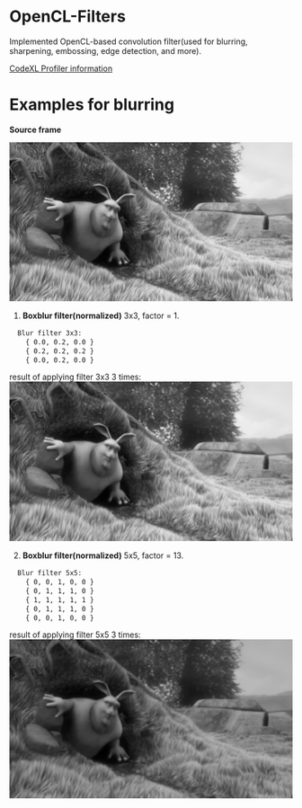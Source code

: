 # OpenCL-Filters
Implemented OpenCL-based convolution filter(used for blurring, sharpening, embossing, edge detection, and more).

[CodeXL Profiler information](https://github.com/nafarya/OpenCL-Filters/blob/master/CodeXL_Profiler_Feb-24-2018_16-54-17.csv)

# Examples for blurring

**Source frame**

<img src="https://github.com/nafarya/OpenCL-Filters/blob/master/examples/frame0015.png">

1. **Boxblur filter(normalized)** 3x3, factor = 1.
```  
  Blur filter 3x3:
    { 0.0, 0.2, 0.0 }
    { 0.2, 0.2, 0.2 }
    { 0.0, 0.2, 0.0 }
```    
    
result of applying filter 3x3 3 times:
<img src="https://github.com/nafarya/OpenCL-Filters/blob/master/examples/blured_3_times(3x3matrix).png">

2. **Boxblur filter(normalized)** 5x5, factor = 13.
```
  Blur filter 5x5:
    { 0, 0, 1, 0, 0 }
    { 0, 1, 1, 1, 0 }
    { 1, 1, 1, 1, 1 }
    { 0, 1, 1, 1, 0 }
    { 0, 0, 1, 0, 0 }
```
result of applying filter 5x5 3 times:
<img src="https://github.com/nafarya/OpenCL-Filters/blob/master/examples/blured_3_times(5x5matrix).png">
